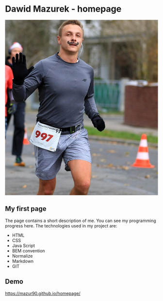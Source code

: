 # Dawid Mazurek - homepage
![Dawid Mazurek](/images/DawidMazurek.jpg)

## My first page

The page contains a short description of me. You can see my programming progress here. The technologies used in my project are: 
- HTML
- CSS
- Java Script
- BEM convention
- Normalize
- Markdown
- GIT

## Demo
https://mazur90.github.io/homepage/

